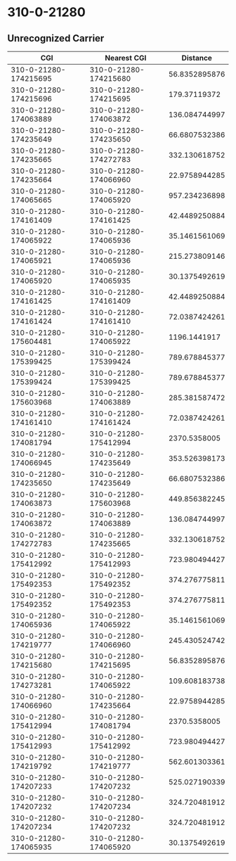 # 310-0-21280
## Unrecognized Carrier


| CGI | Nearest CGI | Distance |
|-----|-------------|----------|
| 310-0-21280-174215695 | 310-0-21280-174215680 | 56.8352895876 |
| 310-0-21280-174215696 | 310-0-21280-174215695 | 179.37119372 |
| 310-0-21280-174063889 | 310-0-21280-174063872 | 136.084744997 |
| 310-0-21280-174235649 | 310-0-21280-174235650 | 66.6807532386 |
| 310-0-21280-174235665 | 310-0-21280-174272783 | 332.130618752 |
| 310-0-21280-174235664 | 310-0-21280-174066960 | 22.9758944285 |
| 310-0-21280-174065665 | 310-0-21280-174065920 | 957.234236898 |
| 310-0-21280-174161409 | 310-0-21280-174161425 | 42.4489250884 |
| 310-0-21280-174065922 | 310-0-21280-174065936 | 35.1461561069 |
| 310-0-21280-174065921 | 310-0-21280-174065936 | 215.273809146 |
| 310-0-21280-174065920 | 310-0-21280-174065935 | 30.1375492619 |
| 310-0-21280-174161425 | 310-0-21280-174161409 | 42.4489250884 |
| 310-0-21280-174161424 | 310-0-21280-174161410 | 72.0387424261 |
| 310-0-21280-175604481 | 310-0-21280-174065922 | 1196.1441917 |
| 310-0-21280-175399425 | 310-0-21280-175399424 | 789.678845377 |
| 310-0-21280-175399424 | 310-0-21280-175399425 | 789.678845377 |
| 310-0-21280-175603968 | 310-0-21280-174063889 | 285.381587472 |
| 310-0-21280-174161410 | 310-0-21280-174161424 | 72.0387424261 |
| 310-0-21280-174081794 | 310-0-21280-175412994 | 2370.5358005 |
| 310-0-21280-174066945 | 310-0-21280-174235649 | 353.526398173 |
| 310-0-21280-174235650 | 310-0-21280-174235649 | 66.6807532386 |
| 310-0-21280-174063873 | 310-0-21280-175603968 | 449.856382245 |
| 310-0-21280-174063872 | 310-0-21280-174063889 | 136.084744997 |
| 310-0-21280-174272783 | 310-0-21280-174235665 | 332.130618752 |
| 310-0-21280-175412992 | 310-0-21280-175412993 | 723.980494427 |
| 310-0-21280-175492353 | 310-0-21280-175492352 | 374.276775811 |
| 310-0-21280-175492352 | 310-0-21280-175492353 | 374.276775811 |
| 310-0-21280-174065936 | 310-0-21280-174065922 | 35.1461561069 |
| 310-0-21280-174219777 | 310-0-21280-174066960 | 245.430524742 |
| 310-0-21280-174215680 | 310-0-21280-174215695 | 56.8352895876 |
| 310-0-21280-174273281 | 310-0-21280-174065922 | 109.608183738 |
| 310-0-21280-174066960 | 310-0-21280-174235664 | 22.9758944285 |
| 310-0-21280-175412994 | 310-0-21280-174081794 | 2370.5358005 |
| 310-0-21280-175412993 | 310-0-21280-175412992 | 723.980494427 |
| 310-0-21280-174219792 | 310-0-21280-174219777 | 562.601303361 |
| 310-0-21280-174207233 | 310-0-21280-174207232 | 525.027190339 |
| 310-0-21280-174207232 | 310-0-21280-174207234 | 324.720481912 |
| 310-0-21280-174207234 | 310-0-21280-174207232 | 324.720481912 |
| 310-0-21280-174065935 | 310-0-21280-174065920 | 30.1375492619 |
